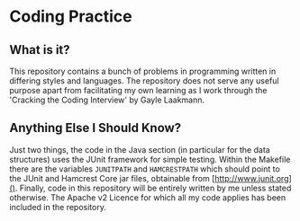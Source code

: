 Coding Practice
===============

What is it?
-----------

This repository contains a bunch of problems in programming written in differing styles and languages. The repository does not serve any useful purpose apart from facilitating my own learning as I work through the 'Cracking the Coding Interview' by Gayle Laakmann.

Anything Else I Should Know?
----------------------------

Just two things, the code in the Java section (in particular for the data structures) uses the JUnit framework for simple testing. Within the Makefile there are the variables `JUNITPATH` and `HAMCRESTPATH` which should point to the JUnit and Hamcrest Core jar files, obtainable from [http://www.junit.org](). 
Finally, code in this repository will be entirely written by me unless stated otherwise. The Apache v2 Licence for which all my code applies has been included in the repository.
